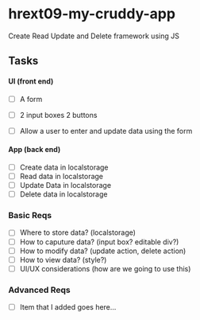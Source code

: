 # hrext09-my-cruddy-app
Create Read Update and Delete framework using JS

 ## Tasks

#### UI (front end)
- [ ] A form
- [ ] 2 input boxes 2 buttons
- [ ] Allow a user to enter and update data using the form


#### App (back end)
- [ ] Create data in localstorage    
- [ ] Read data in localstorage
- [ ] Update Data in localstorage
- [ ] Delete data in localstorage

 ### Basic Reqs
- [ ] Where to store data? (localstorage)
- [ ] How to caputure data? (input box? editable div?)
- [ ] How to modify data? (update action, delete action)
- [ ] How to view data? (style?)
- [ ] UI/UX considerations (how are we going to use this)

 ### Advanced Reqs
- [ ] Item that I added goes here...
